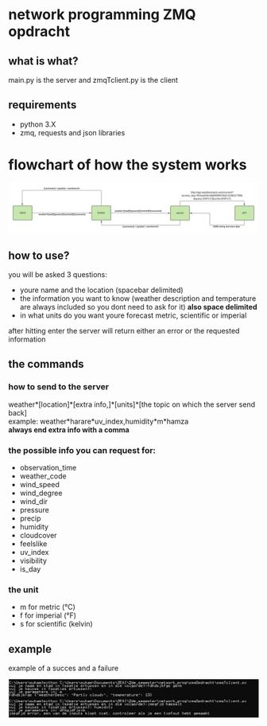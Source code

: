 # <h1>network programming ZMQ opdracht</h1>
<h2>what is what?</h2>
<p> main.py is the server and zmqTclient.py is the client</p>
<h2>requirements</h2>
<p>
  <ul>
    <li>python 3.X</li>
    <li>zmq, requests and json libraries</li>
  </ul> 
</p>

<h1>flowchart of how the system works</h1>
<img src="https://github.com/hamza-outa/NP_ZMQ/blob/main/NP.jpeg?raw=true">

<h2>how to use?</h2>
<p>you will be asked 3 questions:
  <ul>
  <li>youre name and the location (spacebar delimited)</li>
  <li>the information you want to know (weather description and temperature are always included so you dont need to ask for it) <b>also space delimited</b></li>
  <li>in what units do you want youre forecast metric, scientific or imperial</li>
</ul> 
  after hitting enter the server will return either an error or the requested information
</p>

<h2>the commands</h2>
<p>
<h3>how to send to the server</h3>
<p>
  weather*[location]*[extra info,]*[units]*[the topic on which the server send back]</br>
  example: weather*harare*uv_index,humidity*m*hamza</br>
  <b> always end extra info with a comma</b>
</p>

<h3>the possible info you can request for:</h3>
<ul>
  <li>observation_time</li>
  <li>weather_code</li>
  <li>wind_speed</li>
  <li>wind_degree</li>
  <li>wind_dir</li>
  <li>pressure</li>
  <li>precip</li>
  <li>humidity</li>
  <li>cloudcover</li>
  <li>feelslike</li>
  <li>uv_index</li>
  <li>visibility</li>
  <li>is_day</li>
</ul>
<h3>the unit</h3>
<ul>
  <li>m for metric (°C)</li>
  <li>f for imperial (°F)</li>
  <li>s for scientific (kelvin)</li>
</ul>
</p>
<h2>example</h2>
<p> example of a succes and a failure</p>
<img src="https://github.com/hamza-outa/NP_ZMQ/blob/main/example.PNG?raw=true">
